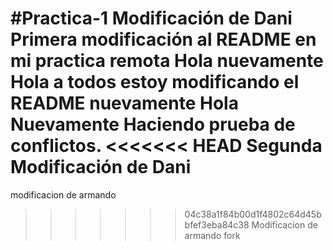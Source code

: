 #Practica-1 Modificación de Dani
Primera modificación al README en mi practica remota
Hola nuevamente
Hola a todos estoy modificando el README nuevamente
Hola Nuevamente
Haciendo prueba de conflictos.
<<<<<<< HEAD
Segunda Modificación de Dani
=======
modificacion de armando
>>>>>>> 04c38a1f84b00d1f4802c64d45bbfef3eba84c38
Modificacion de armando fork
